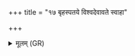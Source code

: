 +++
title = "१७ बृहस्पतये विश्वदेवावते स्वाहा"

+++
<details><summary>मूलम् (GR)</summary>

बृहस्पतये विश्वदेवावते स्वाहा ॥
</details>